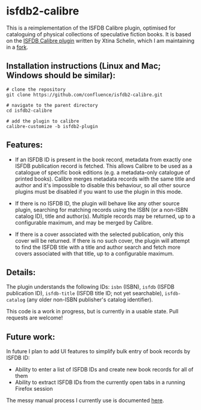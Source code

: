 # isfdb2-calibre

This is a reimplementation of the ISFDB Calibre plugin, optimised for cataloguing of physical collections of speculative fiction books. It is based on the [ISFDB Calibre plugin][1] written by Xtina Schelin, which I am maintaining in a [fork][2].

## Installation instructions (Linux and Mac; Windows should be similar):

    # clone the repository
    git clone https://github.com/confluence/isfdb2-calibre.git
    
    # navigate to the parent directory
    cd isfdb2-calibre
    
    # add the plugin to calibre
    calibre-customize -b isfdb2-plugin

## Features:

* If an ISFDB ID is present in the book record, metadata from exactly one ISFDB publication record is fetched. This allows Calibre to be used as a catalogue of specific book editions (e.g. a metadata-only catalogue of printed books). Calibre merges metadata records with the same title and author and it's impossible to disable this behaviour, so all other source plugins must be disabled if you want to use the plugin in this mode.

* If there is no ISFDB ID, the plugin will behave like any other source plugin, searching for matching records using the ISBN (or a non-ISBN catalog ID), title and author(s). Multiple records may be returned, up to a configurable maximum, and may be merged by Calibre.

* If there is a cover associated with the selected publication, only this cover will be returned. If there is no such cover, the plugin will attempt to find the ISFDB title with a title and author search and fetch more covers associated with that title, up to a configurable maximum.

## Details:

The plugin understands the following IDs: `isbn` (ISBN), `isfdb` (ISFDB publication ID), `isfdb-title` (ISFDB title ID; not yet searchable), `isfdb-catalog` (any older non-ISBN publisher's catalog identifier).

This code is a work in progress, but is currently in a usable state. Pull requests are welcome!

## Future work:

In future I plan to add UI features to simplify bulk entry of book records by ISFDB ID:

* Ability to enter a list of ISFDB IDs and create new book records for all of them
* Ability to extract ISFDB IDs from the currently open tabs in a running Firefox session

The messy manual process I currently use is documented [here](http://confluence.locustforge.net/blog/posts/isfdb-calibre/).

[1]: https://github.com/XtinaSchelin/isfdb-calibre
[2]: https://github.com/confluence/isfdb-calibre
